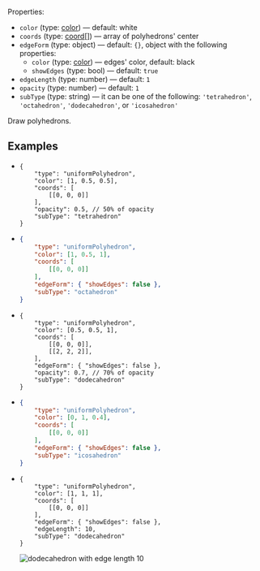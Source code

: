 Properties:
- `color` (type: [color](/mathics-threejs-backend/types/color)) — default: white
- `coords` (type: [coord[]](/mathics-threejs-backend/types/coord)) — array of polyhedrons' center
- `edgeForm` (type: object) — default: `{}`, object with the following properties:
  - `color` (type: [color](/mathics-threejs-backend/types/color)) — edges' color, default: black
  - `showEdges` (type: bool) — default: `true`
- `edgeLength` (type: number) — default: `1`
- `opacity` (type: number) — default: `1`
- `subType` (type: string) — it can be one of the following: `'tetrahedron'`, `'octahedron'`, `'dodecahedron'`, or `'icosahedron'`

Draw polyhedrons.

## Examples
- ```jsonc
  {
      "type": "uniformPolyhedron",
      "color": [1, 0.5, 0.5],
      "coords": [
          [[0, 0, 0]]
      ],
      "opacity": 0.5, // 50% of opacity
      "subType": "tetrahedron"
  }
  ```
  <div class='center' id='graphics-container-1'></div>
  <script>
      drawGraphics3d(
          document.getElementById('graphics-container-1'),
          {
              elements: [
                  {
                      type: 'uniformPolyhedron',
                      color: [1, 0.5, 0.5],
                      coords: [
                          [[0, 0, 0]]
                      ],
                      opacity: 0.5, // 50% of opacity
                      subType: 'tetrahedron'
                  }
              ],
              lighting: [
                  {
                      type: 'directional',
                      color: [1, 1, 1],
                      coords: [[1, 1, 1]]
                  }
              ],
              viewpoint: [2, 4, 3]
          }
      );
  </script>
- ```json
  {
      "type": "uniformPolyhedron",
      "color": [1, 0.5, 1],
      "coords": [
          [[0, 0, 0]]
      ],
      "edgeForm": { "showEdges": false },
      "subType": "octahedron"
  }
  ```
  <div class='center' id='graphics-container-2'></div>
  <script>
      drawGraphics3d(
          document.getElementById('graphics-container-2'),
          {
              elements: [
                  {
                      type: 'uniformPolyhedron',
                      color: [1, 0.5, 1],
                      coords: [
                          [[0, 0, 0]]
                      ],
                      edgeForm: { showEdges: false },
                      subType: 'octahedron'
                  }
              ],
              lighting: [
                  {
                      type: 'directional',
                      color: [1, 1, 1],
                      coords: [[1, 1, 1]]
                  }
              ],
              viewpoint: [2, -4, 4]
          }
      );
  </script>
- ```jsonc
  {
      "type": "uniformPolyhedron",
      "color": [0.5, 0.5, 1],
      "coords": [
          [[0, 0, 0]],
          [[2, 2, 2]],
      ],
      "edgeForm": { "showEdges": false },
      "opacity": 0.7, // 70% of opacity
      "subType": "dodecahedron"
  }
  ```
  <div class='center' id='graphics-container-3'></div>
  <script>
      drawGraphics3d(
          document.getElementById('graphics-container-3'),
          {
              elements: [
                  {
                      type: 'uniformPolyhedron',
                      color: [0.5, 0.5, 1],
                      coords: [
                          [[0, 0, 0]],
                          [[2, 2, 2]],
                      ],
                      edgeForm: { showEdges: false },
                      opacity: 0.7, // 70% of opacity
                      subType: 'dodecahedron'
                  }
              ],
              lighting: [
                  {
                      type: 'directional',
                      color: [1, 1, 1],
                      coords: [[1, 1, 1]]
                  }
              ],
              viewpoint: [2, -4, 4]
          }
      );
  </script>
- ```json
  {
      "type": "uniformPolyhedron",
      "color": [0, 1, 0.4],
      "coords": [
          [[0, 0, 0]]
      ],
      "edgeForm": { "showEdges": false },
      "subType": "icosahedron"
  }
  ```
  <div class='center' id='graphics-container-4'></div>
  <script>
      drawGraphics3d(
          document.getElementById('graphics-container-4'),
          {
              elements: [
                  {
                      type: 'uniformPolyhedron',
                      color: [0, 1, 0.4],
                      coords: [
                          [[0, 0, 0]]
                      ],
                      edgeForm: { showEdges: false },
                      subType: 'icosahedron'
                  }
              ],
              lighting: [
                  {
                      type: 'directional',
                      color: [1, 1, 1],
                      coords: [[1, 1, 1]]
                  }
              ],
              viewpoint: [2, -4, 4]
          }
      );
  </script>
- ```jsonc
  {
      "type": "uniformPolyhedron",
      "color": [1, 1, 1],
      "coords": [
          [[0, 0, 0]]
      ],
      "edgeForm": { "showEdges": false },
      "edgeLength": 10,
      "subType": "dodecahedron"
  }
  ```
  ![dodecahedron with edge length 10](https://user-images.githubusercontent.com/62714153/127578174-0d049364-b1cc-4ddb-bfe2-8b0de6949110.png)
